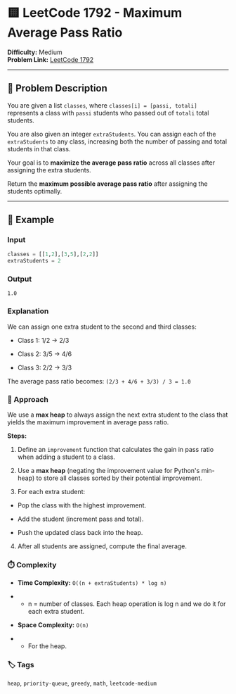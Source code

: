 # 🟨 LeetCode 1792 - Maximum Average Pass Ratio

**Difficulty:** Medium  
**Problem Link:** [LeetCode 1792](https://leetcode.com/problems/maximum-average-pass-ratio/)

---

## 📘 Problem Description

You are given a list `classes`, where `classes[i] = [passi, totali]` represents a class with `passi` students who passed out of `totali` total students.

You are also given an integer `extraStudents`. You can assign each of the `extraStudents` to any class, increasing both the number of passing and total students in that class.

Your goal is to **maximize the average pass ratio** across all classes after assigning the extra students.

Return the **maximum possible average pass ratio** after assigning the students optimally.

---

## 🧪 Example

### Input
```python
classes = [[1,2],[3,5],[2,2]]
extraStudents = 2
```

### Output
`1.0`

### Explanation
We can assign one extra student to the second and third classes:

- Class 1: 1/2 → 2/3

- Class 2: 3/5 → 4/6

- Class 3: 2/2 → 3/3

The average pass ratio becomes:
`(2/3 + 4/6 + 3/3) / 3 = 1.0`

### 🚀 Approach
We use a **max heap** to always assign the next extra student to the class that yields the maximum improvement in average pass ratio.

**Steps:**
1. Define an `improvement` function that calculates the gain in pass ratio when adding a student to a class.

2. Use a **max heap** (negating the improvement value for Python's min-heap) to store all classes sorted by their potential improvement.

3. For each extra student:

- Pop the class with the highest improvement.

- Add the student (increment pass and total).

- Push the updated class back into the heap.

4. After all students are assigned, compute the final average.

### ⏱️ Complexity

- **Time Complexity:** `O((n + extraStudents) * log n)`

- - n = number of classes. Each heap operation is log n and we do it for each extra student.

- **Space Complexity:** `O(n)`

- - For the heap.

### 🏷️ Tags
`heap`, `priority-queue`, `greedy`, `math`, `leetcode-medium`